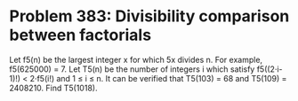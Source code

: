 # Problem 383: Divisibility comparison between factorials
Let f5(n) be the largest integer x for which 5x divides n. For example,
f5(625000) = 7. Let T5(n) be the number of integers i which satisfy
f5((2·i-1)!) &lt; 2·f5(i!) and 1 ≤ i ≤ n. It can be verified that
T5(103) = 68 and T5(109) = 2408210. Find T5(1018).
